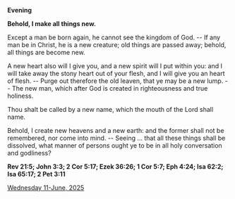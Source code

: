 **Evening**

**Behold, I make all things new.**
 
Except a man be born again, he cannot see the kingdom of God. -- If any man be in Christ, he is a new creature; old things are passed away; behold, all things are become new.
 
A new heart also will I give you, and a new spirit will I put within you: and I will take away the stony heart out of your flesh, and I will give you an heart of flesh. -- Purge out therefore the old leaven, that ye may be a new lump. -- The new man, which after God is created in righteousness and true holiness.
 
Thou shalt be called by a new name, which the mouth of the Lord shall name.
 
Behold, I create new heavens and a new earth: and the former shall not be remembered, nor come into mind. -- Seeing ... that all these things shall be dissolved, what manner of persons ought ye to be in all holy conversation and godliness?  

**Rev 21:5; John 3:3; 2 Cor 5:17; Ezek 36:26; 1 Cor 5:7; Eph 4:24; Isa 62:2; Isa 65:17; 2 Pet 3:11**

[Wednesday 11-June, 2025](https://t.me/daily_light)
